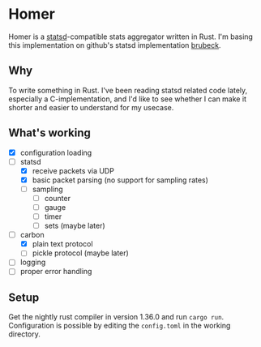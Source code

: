# Homer

Homer is a [statsd](https://github.com/etsy/statsd)-compatible stats
aggregator written in Rust. I'm basing this implementation on github's statsd
implementation [brubeck](https://github.com/github/brubeck).

## Why

To write something in Rust. I've been reading statsd related code lately,
especially a C-implementation, and I'd like to see whether I can make it
shorter and easier to understand for my usecase.

## What's working

* [x] configuration loading
* [ ] statsd
    * [x] receive packets via UDP
    * [x] basic packet parsing (no support for sampling rates)
    * [ ] sampling
        * [ ] counter
        * [ ] gauge
        * [ ] timer
        * [ ] sets (maybe later)
* [ ] carbon
    * [x] plain text protocol
    * [ ] pickle protocol (maybe later)
* [ ] logging
* [ ] proper error handling

## Setup

Get the nightly rust compiler in version 1.36.0 and run `cargo run`.
Configuration is possible by editing the `config.toml` in the working
directory.